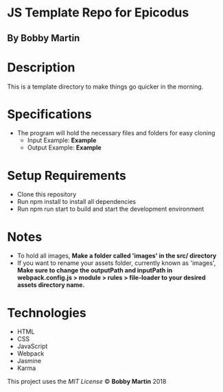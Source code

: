 # JS Template Repo for Epicodus

## By Bobby Martin

# Description
This is a template directory to make things go quicker in the morning.

# Specifications
* The program will hold the necessary files and folders for easy cloning
  * Input Example: **Example**
  * Output Example: **Example**

# Setup Requirements
* Clone this repository
* Run npm install to install all dependencies
* Run npm run start to build and start the development environment

# Notes
* To hold all images, **Make a folder called 'images' in the src/ directory**
* If you want to rename your assets folder, currently known as 'images', **Make sure to change the outputPath and inputPath in webpack.config.js > module > rules > file-loader to your desired assets directory name.**

# Technologies
* HTML
* CSS
* JavaScript
* Webpack
* Jasmine
* Karma

This project uses the _MIT License_
&copy; **Bobby Martin** 2018
